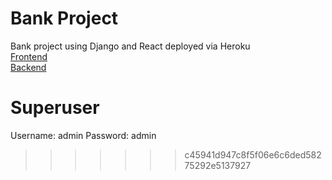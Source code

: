 # Bank Project

Bank project using Django and React deployed via Heroku<br>
[Frontend](https://ayanna-frontend-staging.herokuapp.com/)<br>
[Backend](https://ayanna-backend-staging.herokuapp.com/)

# Superuser
Username: admin
Password: admin
>>>>>>> c45941d947c8f5f06e6c6ded58275292e5137927
